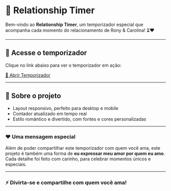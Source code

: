# 💖 Relationship Timer

Bem-vindo ao **Relationship Timer**, um temporizador especial que acompanha cada momento do relacionamento de Rony & Carolina! ⏳❤️

---

## 🌟 Acesse o temporizador

Clique no link abaixo para ver o temporizador em ação:

[💌 Abrir Temporizador](https://ronynjr.github.io/Relationship-Timer/)

---

## 🎨 Sobre o projeto

- Layout responsivo, perfeito para desktop e mobile  
- Contador atualizado em tempo real  
- Estilo romântico e divertido, com fontes e cores personalizadas  

---

### ❤️ Uma mensagem especial

Além de poder compartilhar este temporizador com quem você ama, este projeto é também uma forma de **eu expressar meu amor por quem eu amo**. Cada detalhe foi feito com carinho, para celebrar momentos únicos e especiais.  

---

### ⚡ Divirta-se e compartilhe com quem você ama!

